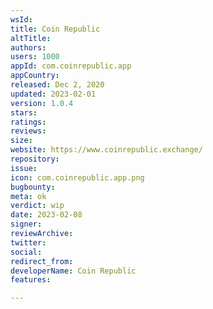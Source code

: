 ```yaml
---
wsId: 
title: Coin Republic
altTitle: 
authors: 
users: 1000
appId: com.coinrepublic.app
appCountry: 
released: Dec 2, 2020
updated: 2023-02-01
version: 1.0.4
stars: 
ratings: 
reviews: 
size: 
website: https://www.coinrepublic.exchange/
repository: 
issue: 
icon: com.coinrepublic.app.png
bugbounty: 
meta: ok
verdict: wip
date: 2023-02-08
signer: 
reviewArchive: 
twitter: 
social: 
redirect_from: 
developerName: Coin Republic
features: 

---
```


